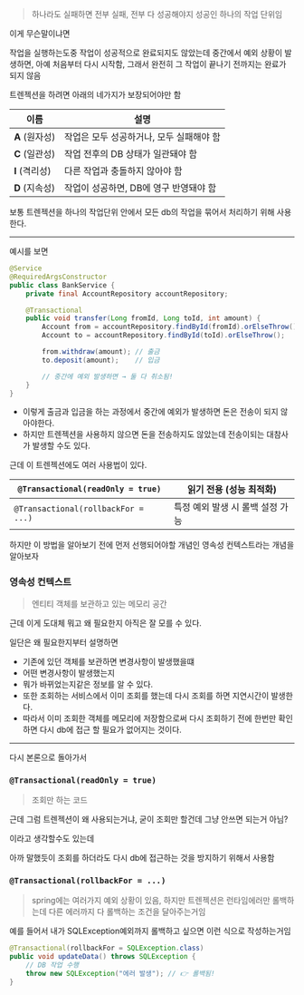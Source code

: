> 하나라도 실패하면 전부 실패, 전부 다 성공해야지 성공인 하나의 작업 단위임

이게 무슨말이냐면

작업을 실행하는도중 작업이 성공적으로 완료되지도 않았는데 중간에서 예외 상황이 발생하면, 아예 처음부터 다시 시작함, 그래서 완전히 그 작업이 끝나기 전까지는 완료가 되지 않음

트렌젝션을 하려면 아래의 네가지가 보장되어야만 함

| 이름          | 설명                      |
| ----------- | ----------------------- |
| **A** (원자성) | 작업은 모두 성공하거나, 모두 실패해야 함 |
| **C** (일관성) | 작업 전후의 DB 상태가 일관돼야 함    |
| **I** (격리성) | 다른 작업과 충돌하지 않아야 함       |
| **D** (지속성) | 작업이 성공하면, DB에 영구 반영돼야 함 |

보통 트렌젝션을 하나의 작업단위 안에서 모든 db의 작업을 묶어서 처리하기 위해 사용한다.

---

예시를 보면

```java
@Service
@RequiredArgsConstructor
public class BankService {
    private final AccountRepository accountRepository;

    @Transactional
    public void transfer(Long fromId, Long toId, int amount) {
        Account from = accountRepository.findById(fromId).orElseThrow();
        Account to = accountRepository.findById(toId).orElseThrow();

        from.withdraw(amount); // 출금
        to.deposit(amount);    // 입금

        // 중간에 예외 발생하면 → 둘 다 취소됨!
    }
}
```

- 이렇게 출금과 입금을 하는 과정에서 중간에 예외가 발생하면 돈은 전송이 되지 않아야한다.
- 하지만 트렌젝션을 사용하지 않으면 돈을 전송하지도 않았는데 전송이되는 대참사가 발생할 수도 있다.

근데 이 트렌젝션에도 여러 사용법이 있다.

|`@Transactional(readOnly = true)`|읽기 전용 (성능 최적화)|
|---|---|
|`@Transactional(rollbackFor = ...)`|특정 예외 발생 시 롤백 설정 가능|

하지만 이 방법을 알아보기 전에 먼저 선행되어야할 개념인 영속성 컨텍스트라는 개념을 알아보자

### 영속성 컨텍스트

> 엔티티 객체를 보관하고 있는 메모리 공간

근데 이게 도대체 뭐고 왜 필요한지 아직은 잘 모를 수 있다.

일단은 왜 필요한지부터 설명하면

- 기존에 있던 객체를 보관하면 변경사항이 발생했을떄
- 어떤 변경사항이 발생했는지
- 뭐가 바뀌었는지같은 정보를 알 수 있다.
- 또한 조회하는 서비스에서 이미 조회를 했는데 다시 조회를 하면 지연시간이 발생한다.
- 따라서 이미 조회한 객체를 메모리에 저장함으로써 다시 조회하기 전에 한번만 확인하면 다시 db에 접근 할 필요가 없어지는 것이다.

---

다시 본론으로 돌아가서

### `@Transactional(readOnly = true)`

> 조회만 하는 코드

근데 그럼 트렌젝션이 왜 사용되는거냐, 굳이 조회만 할건데 그냥 안쓰면 되는거 아님?

이라고 생각할수도 있는데

아까 말했듯이 조회를 하더라도 다시 db에 접근하는 것을 방지하기 위해서 사용함

### `@Transactional(rollbackFor = ...)`

> spring에는 여러가지 예외 상황이 있음, 하지만 트렌젝션은 런타임에러만 롤백하는데 다른 에러까지 다 롤백하는 조건을 달아주는거임

예를 들어서 내가 SQLException예외까지 롤백하고 싶으면 이런 식으로 작성하는거임

```java
@Transactional(rollbackFor = SQLException.class)
public void updateData() throws SQLException {
    // DB 작업 수행
    throw new SQLException("에러 발생"); // 👉 롤백됨!
}

```
